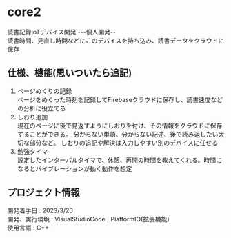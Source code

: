 # core2
読書記録IoTデバイス開発
---個人開発--  
読書時間、見直し時間などにこのデバイスを持ち込み、読書データをクラウドに保存

## 仕様、機能(思いついたら追記)
1. ページめくりの記録  
  ページをめくった時刻を記録してFirebaseクラウドに保存し、読書速度などの分析に役立てる  
1. しおり追加  
  現在のページに後で見返すようにしおりを付け、その情報をクラウドに保存することができる。 分からない単語、分からない記述、後で読み返したい大切な部分など。  しおりの追記や解決は入力しやすい別のデバイスに任せる  
1. 勉強タイマ  
  設定したインターバルタイマで、休憩、再開の時間を教えてくれる。時間になるとバイブレーションが動く動作を想定  

## プロジェクト情報  
開発着手日 : 2023/3/20  
開発、実行環境 : VisualStudioCode | PlatformIO(拡張機能)  
使用言語 : C++  